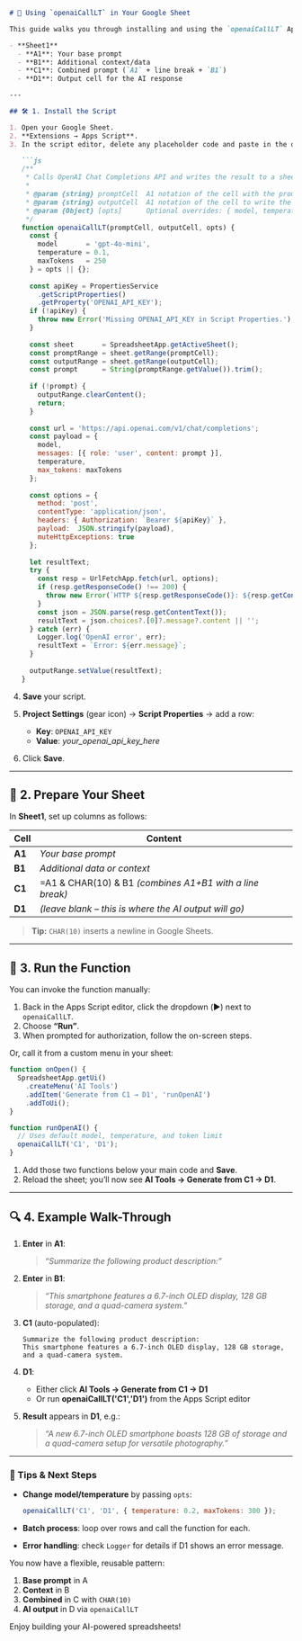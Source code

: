 ````markdown
# 📘 Using `openaiCallLT` in Your Google Sheet

This guide walks you through installing and using the `openaiCallLT` Apps Script function to generate AI completions based on a combined prompt in your spreadsheet. We’ll use:

- **Sheet1**  
  - **A1**: Your base prompt  
  - **B1**: Additional context/data  
  - **C1**: Combined prompt (`A1` + line break + `B1`)  
  - **D1**: Output cell for the AI response  

---

## 🛠️ 1. Install the Script

1. Open your Google Sheet.  
2. **Extensions → Apps Script**.  
3. In the script editor, delete any placeholder code and paste in the optimized function:

   ```js
   /**
    * Calls OpenAI Chat Completions API and writes the result to a sheet cell.
    *
    * @param {string} promptCell  A1 notation of the cell with the prompt.
    * @param {string} outputCell  A1 notation of the cell to write the response.
    * @param {Object} [opts]      Optional overrides: { model, temperature, maxTokens }.
    */
   function openaiCallLT(promptCell, outputCell, opts) {
     const {
       model       = 'gpt-4o-mini',
       temperature = 0.1,
       maxTokens   = 250
     } = opts || {};
   
     const apiKey = PropertiesService
       .getScriptProperties()
       .getProperty('OPENAI_API_KEY');
     if (!apiKey) {
       throw new Error('Missing OPENAI_API_KEY in Script Properties.');
     }
   
     const sheet       = SpreadsheetApp.getActiveSheet();
     const promptRange = sheet.getRange(promptCell);
     const outputRange = sheet.getRange(outputCell);
     const prompt      = String(promptRange.getValue()).trim();
   
     if (!prompt) {
       outputRange.clearContent();
       return;
     }
   
     const url = 'https://api.openai.com/v1/chat/completions';
     const payload = {
       model,
       messages: [{ role: 'user', content: prompt }],
       temperature,
       max_tokens: maxTokens
     };
   
     const options = {
       method: 'post',
       contentType: 'application/json',
       headers: { Authorization: `Bearer ${apiKey}` },
       payload:  JSON.stringify(payload),
       muteHttpExceptions: true
     };
   
     let resultText;
     try {
       const resp = UrlFetchApp.fetch(url, options);
       if (resp.getResponseCode() !== 200) {
         throw new Error(`HTTP ${resp.getResponseCode()}: ${resp.getContentText()}`);
       }
       const json = JSON.parse(resp.getContentText());
       resultText = json.choices?.[0]?.message?.content || '';
     } catch (err) {
       Logger.log('OpenAI error', err);
       resultText = `Error: ${err.message}`;
     }
   
     outputRange.setValue(resultText);
   }
````

4. **Save** your script.
5. **Project Settings** (gear icon) → **Script Properties** → add a row:

   * **Key**: `OPENAI_API_KEY`
   * **Value**: *your\_openai\_api\_key\_here*
6. Click **Save**.

---

## 📝 2. Prepare Your Sheet

In **Sheet1**, set up columns as follows:

| Cell   | Content                                                   |
| ------ | --------------------------------------------------------- |
| **A1** | *Your base prompt*                                        |
| **B1** | *Additional data or context*                              |
| **C1** | =A1 & CHAR(10) & B1  *(combines A1+B1 with a line break)* |
| **D1** | *(leave blank – this is where the AI output will go)*     |

> **Tip:** `CHAR(10)` inserts a newline in Google Sheets.

---

## 🚀 3. Run the Function

You can invoke the function manually:

1. Back in the Apps Script editor, click the dropdown (▶️) next to `openaiCallLT`.
2. Choose **“Run”**.
3. When prompted for authorization, follow the on-screen steps.

Or, call it from a custom menu in your sheet:

```js
function onOpen() {
  SpreadsheetApp.getUi()
    .createMenu('AI Tools')
    .addItem('Generate from C1 → D1', 'runOpenAI')
    .addToUi();
}

function runOpenAI() {
  // Uses default model, temperature, and token limit
  openaiCallLT('C1', 'D1');
}
```

1. Add those two functions below your main code and **Save**.
2. Reload the sheet; you’ll now see **AI Tools → Generate from C1 → D1**.

---

## 🔍 4. Example Walk-Through

1. **Enter** in **A1**:

   > *“Summarize the following product description:”*
2. **Enter** in **B1**:

   > *“This smartphone features a 6.7-inch OLED display, 128 GB storage, and a quad-camera system.”*
3. **C1** (auto-populated):

   ```
   Summarize the following product description:
   This smartphone features a 6.7-inch OLED display, 128 GB storage, and a quad-camera system.
   ```
4. **D1**:

   * Either click **AI Tools → Generate from C1 → D1**
   * Or run **openaiCallLT('C1','D1')** from the Apps Script editor
5. **Result** appears in **D1**, e.g.:

   > *“A new 6.7-inch OLED smartphone boasts 128 GB of storage and a quad-camera setup for versatile photography.”*

---

### 🎯 Tips & Next Steps

* **Change model/temperature** by passing `opts`:

  ```js
  openaiCallLT('C1', 'D1', { temperature: 0.2, maxTokens: 300 });
  ```
* **Batch process**: loop over rows and call the function for each.
* **Error handling**: check `Logger` for details if D1 shows an error message.

You now have a flexible, reusable pattern:

1. **Base prompt** in A
2. **Context** in B
3. **Combined** in C with `CHAR(10)`
4. **AI output** in D via `openaiCallLT`

Enjoy building your AI-powered spreadsheets!
